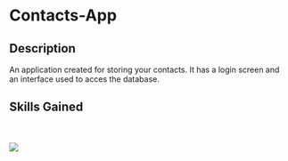 # Contacts-App
## Description
An application created for storing your contacts. It has a login screen and an interface used to acces the database.
## Skills Gained
<br>
<br>
<img src="https://s3.gifyu.com/images/2021-05-21-13-20-16.gif"></img>


